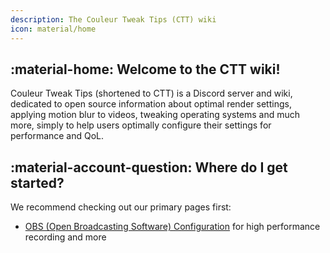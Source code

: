 ```yaml
---
description: The Couleur Tweak Tips (CTT) wiki
icon: material/home
---
```


## :material-home: Welcome to the CTT wiki!

Couleur Tweak Tips (shortened to CTT) is a Discord server and wiki, dedicated to open source information about optimal render settings, applying motion blur to videos, tweaking operating systems and much more, simply to help users optimally configure their settings for performance and QoL.

## :material-account-question: Where do I get started?

We recommend checking out our primary pages first:

- [OBS (Open Broadcasting Software) Configuration](/video-and-renders/obs/) for high performance recording and more
<!-- - [blur Configuration](/blur/) for applying motion blur to videos
- [Programs](/programs/) for software that we find useful
- [Minecraft](/minecraft/) for configuring Minecraft for QoL and performance -->